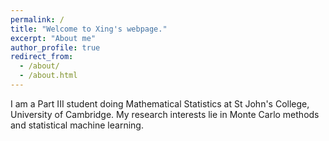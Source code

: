 ```yaml
---
permalink: /
title: "Welcome to Xing's webpage."
excerpt: "About me"
author_profile: true
redirect_from: 
  - /about/
  - /about.html
---
```


I am a Part III student doing Mathematical Statistics at St John's College, University of Cambridge. My research interests lie in Monte Carlo methods and statistical machine learning.
